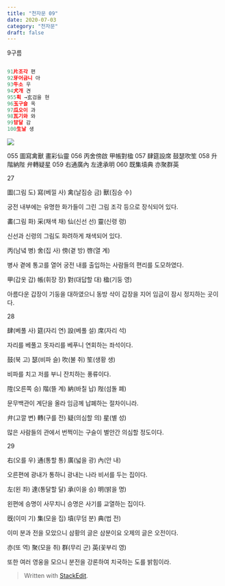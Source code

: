 ```yaml
---
title: "천자문 09"
date: 2020-07-03 
category: "천자문"
draft: false
---
```

9구름
```js

91片조각 편
92牙어금니 아
93牛소 우
94犬개 견
955획 →玄검을 현
96玉구슬 옥
97瓜오이 과
98瓦기와 와
99甘달 감
100生날 생

```
![](https://i.ibb.co/9b9x94j/2020-07-03-12-17-00.png)


055 圖寫禽獸 畫彩仙靈 056 丙舍傍啟 甲帳對楹 
057 肆筵設席 鼓瑟吹笙 058 升階納陛 弁轉疑星 
059 右通廣內 左達承明 060 既集墳典 亦聚群英


27

圖(그림 도) 寫(베낄 사) 禽(날짐승 금) 獸(짐승 수)

궁전 내부에는 유명한 화가들이 그린 그림 조각 등으로 장식되어 있다.

畵(그림 화) 采(채색 채) 仙(신선 선) 靈(신령 령)

신선과 신령의 그림도 화려하게 채색되어 있다.

丙(남녘 병) 舍(집 사) 傍(곁 방) 啓(열 계)

병사 곁에 통고를 열어 궁전 내를 출입하는 사람들의 편리를 도모하였다.

甲(갑옷 갑) 帳(휘장 장) 對(대답할 대) 楹(기둥 영)

아름다운 갑장이 기둥을 대하였으니 동방 삭이 갑장을 지어 임금이 잠시 정지하는 곳이다.

28

肆(베풀 사) 筵(자리 연) 設(베풀 설) 席(자리 석)

자리를 베풀고 돗자리를 베푸니 연회하는 좌석이다.

鼓(북 고) 瑟(비파 슬) 吹(불 취) 笙(생황 생)

비파를 치고 저를 부니 잔치하는 풍류이다.

陞(오른쪽 승) 階(뜰 계) 納(바칠 납) 陛(섬돌 폐)

문무백관이 계단을 올라 임금께 납폐하는 절차이니라.

弁(고깔 변) 轉(구를 전) 疑(의심할 의) 星(별 성)

많은 사람들의 관에서 번쩍이는 구슬이 별안간 의심할 정도이다.

29

右(오를 우) 通(통할 통) 廣(넓을 광) 內(안 내)

오른편에 광내가 통하니 광내는 나라 비서를 두는 집이다.

左(왼 좌) 達(통달할 달) 承(이을 승) 明(밝을 명)

왼편에 승명이 사무치니 승명은 사기를 교열하는 집이다.

旣(이미 기) 集(모을 집) 墳(무덤 분) 典(법 전)

이미 분과 전을 모았으니 삼황의 글은 삼분이요 오제의 글은 오전이다.

亦(또 역) 聚(모을 취) 群(무리 군) 英(꽃부리 영)

또한  여러  영웅을  모으니  분전을  강론하여  치국하는  도를  밝힘이라.
> Written with [StackEdit](https://stackedit.io/).
<!--stackedit_data:
eyJoaXN0b3J5IjpbMTgwOTQ1NTc3MSwxMjM3OTE0Mjg1LDUxNj
Q1MzE5Nyw4MTcyOTIyMTcsLTE2OTQ1MjUzMSw0MjE0ODcwMjAs
Nzg1NTk5NzMzLC0xNDY0MDQ5NTUxLDUwMTUxNDU5LDQxNzk1Mz
UzNSwtMTYxMDE4NDAxNSwtMTA2NjM0MDA4OCwtNzMxMzEyOTQ0
XX0=
-->
